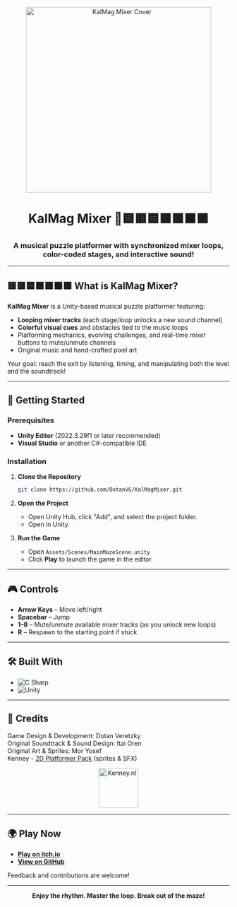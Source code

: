 <p align="center">
  <a href="https://freeimage.host/i/FrtXRDB">
    <img src="https://iili.io/FrtXRDB.th.png" alt="KalMag Mixer Cover" width="420"/>
  </a>
</p>

<div align="center">
    <h1>KalMag Mixer 🎵🟨🟥🟦🟪🟩🟧🟪</h1>
    <h3>A musical puzzle platformer with synchronized mixer loops, color-coded stages, and interactive sound!</h3>
</div>


---
## 🟨🟥🟦🟪🟩🟧🟪 **What is KalMag Mixer?**

**KalMag Mixer** is a Unity-based musical puzzle platformer featuring:
- **Looping mixer tracks** (each stage/loop unlocks a new sound channel)
- **Colorful visual cues** and obstacles tied to the music loops
- Platforming mechanics, evolving challenges, and real-time *mixer buttons* to mute/unmute channels
- Original music and hand-crafted pixel art

Your goal: reach the exit by listening, timing, and manipulating both the level and the soundtrack!

---

## 🚀 Getting Started

### Prerequisites

- **Unity Editor** (2022.3.29f1 or later recommended)
- **Visual Studio** or another C#-compatible IDE

### Installation

1. **Clone the Repository**
   ```bash
   git clone https://github.com/DotanVG/KalMagMixer.git
   ```
2. **Open the Project**
   - Open Unity Hub, click "Add", and select the project folder.
   - Open in Unity.

3. **Run the Game**
   - Open `Assets/Scenes/MainMazeScene.unity`
   - Click **Play** to launch the game in the editor.

---

## 🎮 Controls

- **Arrow Keys** – Move left/right
- **Spacebar** – Jump
- **1–8** – Mute/unmute available mixer tracks (as you unlock new loops)
- **R** – Respawn to the starting point if stuck

---

## 🛠️ Built With

- ![C Sharp](https://img.shields.io/badge/C%23-239120.svg?style=flat&logo=csharp&logoColor=white)
- ![Unity](https://img.shields.io/badge/Unity-black?style=flat&logo=unity)

---

## 🎨 **Credits**

Game Design & Development: Dotan Veretzky  
Original Soundtrack & Sound Design: Itai Oren  
Original Art & Sprites: Mor Yosef  
Kenney - [2D Platformer Pack](https://kenney.nl/assets/platformer-pack) (sprites & SFX)

<div align="center">
    <a href="https://kenney.nl"><img src="https://kenney.nl/data/img/logo.png" alt="Kenney.nl" width="90"/></a>
</div>

---

## 🌍 Play Now

- **[Play on itch.io](https://dotanv.itch.io/kalmagmixer)**
- **[View on GitHub](https://github.com/DotanVG/KalMagMixer)**

Feedback and contributions are welcome!

---

<p align="center">
  <b>Enjoy the rhythm. Master the loop. Break out of the maze!</b>
</p>
